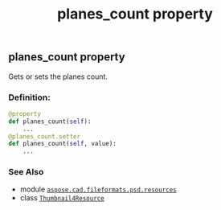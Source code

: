 ﻿---
title: planes_count property
second_title: Aspose.CAD for Python via .NET API References
description: 
type: docs
weight: 130
url: /python-net/aspose.cad.fileformats.psd.resources/thumbnail4resource/planes_count/
is_root: false
---

## planes_count property


Gets or sets the planes count.
### Definition:
```python
@property
def planes_count(self):
    ...
@planes_count.setter
def planes_count(self, value):
    ...
```

### See Also
* module [`aspose.cad.fileformats.psd.resources`](../../)
* class [`Thumbnail4Resource`](/cad/python-net/aspose.cad.fileformats.psd.resources/thumbnail4resource)
